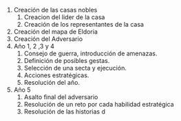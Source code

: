 1. Creación de las casas nobles
	1. Creacion del lider de la casa
	2. Creación de los representantes de la casa
2. Creación del mapa de Eldoria
3. Creación del Adversario
4. Año 1, 2 ,3 y 4
	1. Consejo de guerra, introducción de amenazas.
	2. Definición de posibles gestas.
	3. Selección de una secta y ejecución.
	4. Acciones estratégicas.
	5. Resolución del año.
5. Año 5
	1. Asalto final del adversario
	2. Resolución de un reto por cada habilidad estratégica
	3. Resolución de las historias d